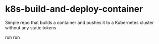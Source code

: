 # k8s-build-and-deploy-container
Simple repo that builds a container and pushes it to a Kubernetes cluster without any static tokens

run
run
